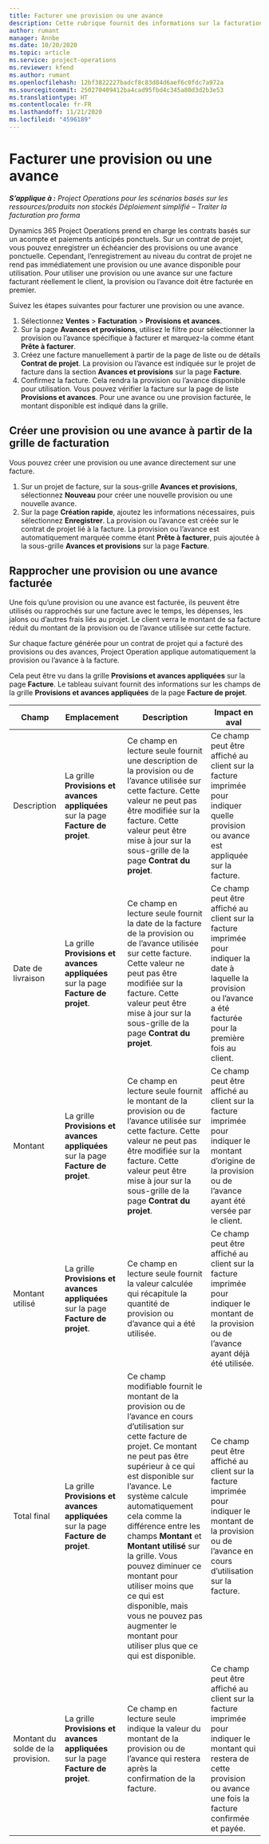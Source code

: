 ```yaml
---
title: Facturer une provision ou une avance
description: Cette rubrique fournit des informations sur la facturation d’une provision ou d’une avance dans Project Operations.
author: rumant
manager: Annbe
ms.date: 10/20/2020
ms.topic: article
ms.service: project-operations
ms.reviewer: kfend
ms.author: rumant
ms.openlocfilehash: 12bf3822227badcf8c83d84d6aef6c0fdc7a972a
ms.sourcegitcommit: 250270409412ba4cad95fbd4c345a80d3d2b3e53
ms.translationtype: HT
ms.contentlocale: fr-FR
ms.lasthandoff: 11/21/2020
ms.locfileid: "4596189"
---
```

# <a name="invoice-a-retainer-or-an-advance"></a>Facturer une provision ou une avance

_**S’applique à :** Project Operations pour les scénarios basés sur les ressources/produits non stockés Déploiement simplifié – Traiter la facturation pro forma_

Dynamics 365 Project Operations prend en charge les contrats basés sur un acompte et paiements anticipés ponctuels. Sur un contrat de projet, vous pouvez enregistrer un échéancier des provisions ou une avance ponctuelle. Cependant, l’enregistrement au niveau du contrat de projet ne rend pas immédiatement une provision ou une avance disponible pour utilisation. Pour utiliser une provision ou une avance sur une facture facturant réellement le client, la provision ou l’avance doit être facturée en premier.

Suivez les étapes suivantes pour facturer une provision ou une avance.

1. Sélectionnez **Ventes** > **Facturation** > **Provisions et avances**. 
2. Sur la page **Avances et provisions**, utilisez le filtre pour sélectionner la provision ou l’avance spécifique à facturer et marquez-la comme étant **Prête à facturer**.
3. Créez une facture manuellement à partir de la page de liste ou de détails **Contrat de projet**. La provision ou l’avance est indiquée sur le projet de facture dans la section **Avances et provisions** sur la page **Facture**.
4. Confirmez la facture. Cela rendra la provision ou l’avance disponible pour utilisation. Vous pouvez vérifier la facture sur la page de liste **Provisions et avances**. Pour une avance ou une provision facturée, le montant disponible est indiqué dans la grille.

## <a name="create-a-retainer-or-advance-from-the-invoice-grid"></a>Créer une provision ou une avance à partir de la grille de facturation

Vous pouvez créer une provision ou une avance directement sur une facture.

1. Sur un projet de facture, sur la sous-grille **Avances et provisions**, sélectionnez **Nouveau** pour créer une nouvelle provision ou une nouvelle avance. 
2. Sur la page **Création rapide**, ajoutez les informations nécessaires, puis sélectionnez **Enregistrer**. La provision ou l’avance est créée sur le contrat de projet lié à la facture. La provision ou l’avance est automatiquement marquée comme étant **Prête à facturer**, puis ajoutée à la sous-grille **Avances et provisions** sur la page **Facture**.

## <a name="reconcile-an-invoiced-retainer-or-advance"></a>Rapprocher une provision ou une avance facturée

Une fois qu’une provision ou une avance est facturée, ils peuvent être utilisés ou rapprochés sur une facture avec le temps, les dépenses, les jalons ou d’autres frais liés au projet. Le client verra le montant de sa facture réduit du montant de la provision ou de l’avance utilisée sur cette facture.

Sur chaque facture générée pour un contrat de projet qui a facturé des provisions ou des avances, Project Operation applique automatiquement la provision ou l’avance à la facture.

Cela peut être vu dans la grille **Provisions et avances appliquées** sur la page **Facture**. Le tableau suivant fournit des informations sur les champs de la grille **Provisions et avances appliquées** de la page **Facture de projet**.

| Champ | Emplacement | Description | Impact en aval |
| --- | --- | --- | --- |
| Description | La grille **Provisions et avances appliquées** sur la page **Facture de projet**. |Ce champ en lecture seule fournit une description de la provision ou de l’avance utilisée sur cette facture. Cette valeur ne peut pas être modifiée sur la facture. Cette valeur peut être mise à jour sur la sous-grille de la page **Contrat du projet**. | Ce champ peut être affiché au client sur la facture imprimée pour indiquer quelle provision ou avance est appliquée sur la facture. |
| Date de livraison | La grille **Provisions et avances appliquées** sur la page **Facture de projet**.  | Ce champ en lecture seule fournit la date de la facture de la provision ou de l’avance utilisée sur cette facture. Cette valeur ne peut pas être modifiée sur la facture. Cette valeur peut être mise à jour sur la sous-grille de la page **Contrat du projet**. | Ce champ peut être affiché au client sur la facture imprimée pour indiquer la date à laquelle la provision ou l’avance a été facturée pour la première fois au client. |
| Montant | La grille **Provisions et avances appliquées** sur la page **Facture de projet**.  | Ce champ en lecture seule fournit le montant de la provision ou de l’avance utilisée sur cette facture. Cette valeur ne peut pas être modifiée sur la facture. Cette valeur peut être mise à jour sur la sous-grille de la page **Contrat du projet**. | Ce champ peut être affiché au client sur la facture imprimée pour indiquer le montant d’origine de la provision ou de l’avance ayant été versée par le client. |
| Montant utilisé | La grille **Provisions et avances appliquées** sur la page **Facture de projet**.  | Ce champ en lecture seule fournit la valeur calculée qui récapitule la quantité de provision ou d’avance qui a été utilisée. | Ce champ peut être affiché au client sur la facture imprimée pour indiquer le montant de la provision ou de l’avance ayant déjà été utilisée. |
| Total final | La grille **Provisions et avances appliquées** sur la page **Facture de projet**.  | Ce champ modifiable fournit le montant de la provision ou de l’avance en cours d’utilisation sur cette facture de projet. Ce montant ne peut pas être supérieur à ce qui est disponible sur l’avance. Le système calcule automatiquement cela comme la différence entre les champs **Montant** et **Montant utilisé** sur la grille. Vous pouvez diminuer ce montant pour utiliser moins que ce qui est disponible, mais vous ne pouvez pas augmenter le montant pour utiliser plus que ce qui est disponible. | Ce champ peut être affiché au client sur la facture imprimée pour indiquer le montant de la provision ou de l’avance en cours d’utilisation sur la facture. |
| Montant du solde de la provision. | La grille **Provisions et avances appliquées** sur la page **Facture de projet**.  | Ce champ en lecture seule indique la valeur du montant de la provision ou de l’avance qui restera après la confirmation de la facture. | Ce champ peut être affiché au client sur la facture imprimée pour indiquer le montant qui restera de cette provision ou avance une fois la facture confirmée et payée. |
